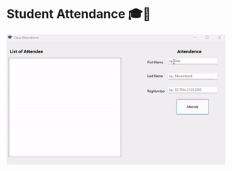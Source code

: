 # Student Attendance 🎓🤝

![gif showing how to use students attendance](</assets/ClassAttendanceintroVideo-ezgif.com-video-to-gif-converter(1).gif>)
